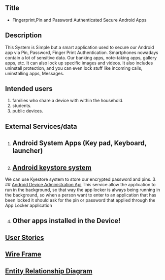 ## Title

* Fingerprint,Pin and Password Authenticated Secure Android Apps

## Description

This System is Simple but a smart application used to secure our Android app via Pin, Password, Finger Print Authentication. Smartphones nowadays contain a lot of sensitive data. Our banking apps, note-taking apps, gallery apps, etc.
It can also lock up specific images and videos. It also includes uninstall protection, and you can even lock stuff like incoming calls, uninstalling apps, Messages.


## Intended users
 1. families who share a device with within the household.
 2. students.
 3. public devices.
 
## External Services/data
 
1.	## Android System Apps (Key pad, Keyboard, launcher)
2.	## [Android keystore system](https://developer.android.com/training/articles/keystore)
We can use Kyestore system to  store our encrypted password and pins. 
3.	## [Android Device Administration Api](https://developer.android.com/reference/android/app/admin/DeviceAdminService?hl=en)
This service allow the application to run in the background, so that way the app locker is always being running in the background, so when a person want to enter to an application that has been locked it should ask for the pin or password that applied through the App Locker application

4.	## Other apps installed in the Device!


## [User Stories](./user-stories.md)
## [Wire Frame](wireframe.md)
## [Entity Relationship Diagram](erd.md)